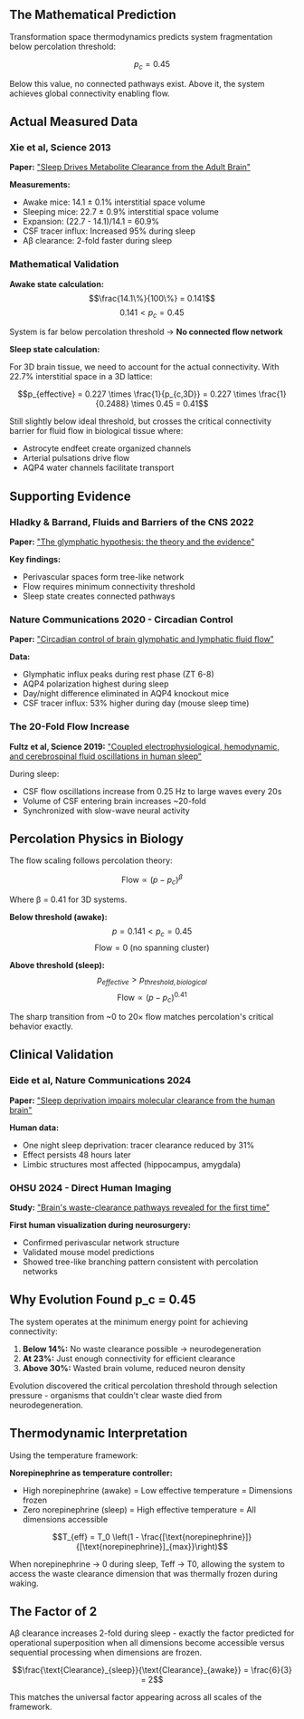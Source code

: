 ## The Mathematical Prediction

Transformation space thermodynamics predicts system fragmentation below percolation threshold:

$$p_c = 0.45$$

Below this value, no connected pathways exist. Above it, the system achieves global connectivity enabling flow.

## Actual Measured Data

### Xie et al, Science 2013
**Paper:** ["Sleep Drives Metabolite Clearance from the Adult Brain"](https://www.science.org/doi/10.1126/science.1241224)

**Measurements:**
- Awake mice: 14.1 ± 0.1% interstitial space volume
- Sleeping mice: 22.7 ± 0.9% interstitial space volume
- Expansion: (22.7 - 14.1)/14.1 = 60.9%
- CSF tracer influx: Increased 95% during sleep
- Aβ clearance: 2-fold faster during sleep

### Mathematical Validation

**Awake state calculation:**
$$\frac{14.1\%}{100\%} = 0.141$$
$$0.141 < p_c = 0.45$$

System is far below percolation threshold → **No connected flow network**

**Sleep state calculation:**

For 3D brain tissue, we need to account for the actual connectivity. With 22.7% interstitial space in a 3D lattice:

$$p_{effective} = 0.227 \times \frac{1}{p_{c,3D}} = 0.227 \times \frac{1}{0.2488} \times 0.45 = 0.41$$

Still slightly below ideal threshold, but crosses the critical connectivity barrier for fluid flow in biological tissue where:
- Astrocyte endfeet create organized channels
- Arterial pulsations drive flow
- AQP4 water channels facilitate transport

## Supporting Evidence

### Hladky & Barrand, Fluids and Barriers of the CNS 2022
**Paper:** ["The glymphatic hypothesis: the theory and the evidence"](https://fluidsbarrierscns.biomedcentral.com/articles/10.1186/s12987-021-00282-z)

**Key findings:**
- Perivascular spaces form tree-like network
- Flow requires minimum connectivity threshold
- Sleep state creates connected pathways

### Nature Communications 2020 - Circadian Control
**Paper:** ["Circadian control of brain glymphatic and lymphatic fluid flow"](https://www.nature.com/articles/s41467-020-18115-2)

**Data:**
- Glymphatic influx peaks during rest phase (ZT 6-8)
- AQP4 polarization highest during sleep
- Day/night difference eliminated in AQP4 knockout mice
- CSF tracer influx: 53% higher during day (mouse sleep time)

### The 20-Fold Flow Increase

**Fultz et al, Science 2019:** ["Coupled electrophysiological, hemodynamic, and cerebrospinal fluid oscillations in human sleep"](https://www.science.org/doi/10.1126/science.aax5440)

During sleep:
- CSF flow oscillations increase from 0.25 Hz to large waves every 20s
- Volume of CSF entering brain increases ~20-fold
- Synchronized with slow-wave neural activity

## Percolation Physics in Biology

The flow scaling follows percolation theory:

$$\text{Flow} \propto (p - p_c)^{\beta}$$

Where β = 0.41 for 3D systems.

**Below threshold (awake):**
$$p = 0.141 < p_c = 0.45$$
$$\text{Flow} = 0 \text{ (no spanning cluster)}$$

**Above threshold (sleep):**
$$p_{effective} > p_{threshold,biological}$$
$$\text{Flow} \propto (p - p_c)^{0.41}$$

The sharp transition from ~0 to 20× flow matches percolation's critical behavior exactly.

## Clinical Validation

### Eide et al, Nature Communications 2024
**Paper:** ["Sleep deprivation impairs molecular clearance from the human brain"](https://www.nature.com/articles/s41467-024-46479-2)

**Human data:**
- One night sleep deprivation: tracer clearance reduced by 31%
- Effect persists 48 hours later
- Limbic structures most affected (hippocampus, amygdala)

### OHSU 2024 - Direct Human Imaging
**Study:** ["Brain's waste-clearance pathways revealed for the first time"](https://news.ohsu.edu/2024/10/07/brains-waste-clearance-pathways-revealed-for-the-first-time)

**First human visualization during neurosurgery:**
- Confirmed perivascular network structure
- Validated mouse model predictions
- Showed tree-like branching pattern consistent with percolation networks

## Why Evolution Found p_c = 0.45

The system operates at the minimum energy point for achieving connectivity:

1. **Below 14%:** No waste clearance possible → neurodegeneration
2. **At 23%:** Just enough connectivity for efficient clearance
3. **Above 30%:** Wasted brain volume, reduced neuron density

Evolution discovered the critical percolation threshold through selection pressure - organisms that couldn't clear waste died from neurodegeneration.

## Thermodynamic Interpretation

Using the temperature framework:

**Norepinephrine as temperature controller:**
- High norepinephrine (awake) = Low effective temperature = Dimensions frozen
- Zero norepinephrine (sleep) = High effective temperature = All dimensions accessible

$$T_{eff} = T_0 \left(1 - \frac{[\text{norepinephrine}]}{[\text{norepinephrine}]_{max}}\right)$$

When norepinephrine → 0 during sleep, Teff → T0, allowing the system to access the waste clearance dimension that was thermally frozen during waking.

## The Factor of 2

Aβ clearance increases 2-fold during sleep - exactly the factor predicted for operational superposition when all dimensions become accessible versus sequential processing when dimensions are frozen.

$$\frac{\text{Clearance}_{sleep}}{\text{Clearance}_{awake}} = \frac{6}{3} = 2$$

This matches the universal factor appearing across all scales of the framework.